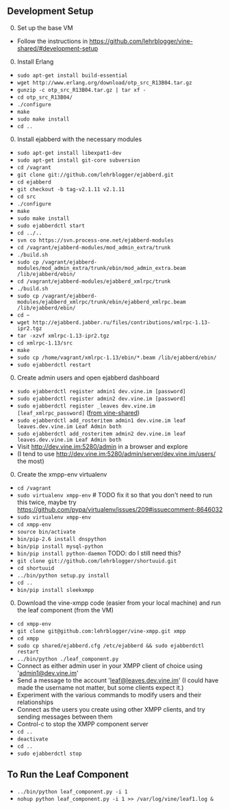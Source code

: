 Development Setup
----------
0. Set up the base VM
  * Follow the instructions in https://github.com/lehrblogger/vine-shared/#development-setup
0. Install Erlang
  * `sudo apt-get install build-essential`
  * `wget http://www.erlang.org/download/otp_src_R13B04.tar.gz`
  * `gunzip -c otp_src_R13B04.tar.gz | tar xf -`
  * `cd otp_src_R13B04/`
  * `./configure`
  * `make`
  * `sudo make install`
  * `cd ..`
0. Install ejabberd with the necessary modules
  * `sudo apt-get install libexpat1-dev`
  * `sudo apt-get install git-core subversion`
  * `cd /vagrant`
  * `git clone git://github.com/lehrblogger/ejabberd.git`
  * `cd ejabberd`
  * `git checkout -b tag-v2.1.11 v2.1.11`
  * `cd src`
  * `./configure`
  * `make`
  * `sudo make install`
  * `sudo ejabberdctl start`
  * `cd ../..`
  * `svn co https://svn.process-one.net/ejabberd-modules`
  * `cd /vagrant/ejabberd-modules/mod_admin_extra/trunk`
  * `./build.sh`
  * `sudo cp /vagrant/ejabberd-modules/mod_admin_extra/trunk/ebin/mod_admin_extra.beam /lib/ejabberd/ebin/`
  * `cd /vagrant/ejabberd-modules/ejabberd_xmlrpc/trunk`
  * `./build.sh`
  * `sudo cp /vagrant/ejabberd-modules/ejabberd_xmlrpc/trunk/ebin/ejabberd_xmlrpc.beam /lib/ejabberd/ebin/`
  * `cd ~`
  * `wget http://ejabberd.jabber.ru/files/contributions/xmlrpc-1.13-ipr2.tgz`
  * `tar -xzvf xmlrpc-1.13-ipr2.tgz`
  * `cd xmlrpc-1.13/src`
  * `make`
  * `sudo cp /home/vagrant/xmlrpc-1.13/ebin/*.beam /lib/ejabberd/ebin/`
  * `sudo ejabberdctl restart`
0. Create admin users and open ejabberd dashboard
  * `sudo ejabberdctl register admin1 dev.vine.im [password]`
  * `sudo ejabberdctl register admin2 dev.vine.im [password]`
  * `sudo ejabberdctl register _leaves dev.vine.im [leaf_xmlrpc_password]` ([from vine-shared](https://github.com/lehrblogger/vine-shared/blob/master/env_vars.py#L12))
  * `sudo ejabberdctl add_rosteritem admin1 dev.vine.im leaf leaves.dev.vine.im Leaf Admin both`
  * `sudo ejabberdctl add_rosteritem admin2 dev.vine.im leaf leaves.dev.vine.im Leaf Admin both`
  * Visit http://dev.vine.im:5280/admin in a browser and explore
  * (I tend to use http://dev.vine.im:5280/admin/server/dev.vine.im/users/ the most)
0. Create the xmpp-env virtualenv 
  * `cd /vagrant`
  * `sudo virtualenv xmpp-env`  # TODO fix it so that you don't need to run this twice, maybe try https://github.com/pypa/virtualenv/issues/209#issuecomment-8646032
  * `sudo virtualenv xmpp-env`
  * `cd xmpp-env`
  * `source bin/activate`
  * `bin/pip-2.6 install dnspython`
  * `bin/pip install mysql-python`
  * `bin/pip install python-daemon` TODO: do I still need this?
  * `git clone git://github.com/lehrblogger/shortuuid.git`
  * `cd shortuuid`
  * `../bin/python setup.py install`
  * `cd ..`
  * `bin/pip install sleekxmpp`
0. Download the vine-xmpp code (easier from your local machine) and run the leaf component (from the VM)
  * `cd xmpp-env`
  * `git clone git@github.com:lehrblogger/vine-xmpp.git xmpp`
  * `cd xmpp`
  * `sudo cp shared/ejabberd.cfg /etc/ejabberd && sudo ejabberdctl restart`
  * `../bin/python ./leaf_component.py`
  * Connect as either admin user in your XMPP client of choice using 'admin1@dev.vine.im'
  * Send a message to the account 'leaf@leaves.dev.vine.im' (I could have made the username not matter, but some clients expect it.)
  * Experiment with the various commands to modify users and their relationships
  * Connect as the users you create using other XMPP clients, and try sending messages between them
  * Control-c to stop the XMPP component server
  * `cd ..`
  * `deactivate`
  * `cd ..`
  * `sudo ejabberdctl stop`

To Run the Leaf Component
------
  * `../bin/python leaf_component.py -i 1`
  * `nohup python leaf_component.py -i 1 >> /var/log/vine/leaf1.log &`